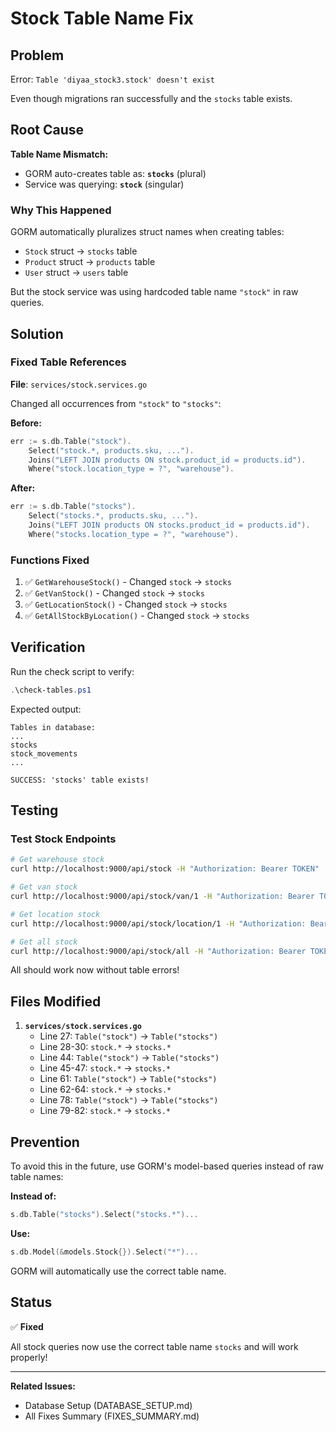 # Stock Table Name Fix

## Problem
Error: `Table 'diyaa_stock3.stock' doesn't exist`

Even though migrations ran successfully and the `stocks` table exists.

## Root Cause

**Table Name Mismatch:**
- GORM auto-creates table as: **`stocks`** (plural)
- Service was querying: **`stock`** (singular)

### Why This Happened
GORM automatically pluralizes struct names when creating tables:
- `Stock` struct → `stocks` table
- `Product` struct → `products` table
- `User` struct → `users` table

But the stock service was using hardcoded table name `"stock"` in raw queries.

## Solution

### Fixed Table References
**File**: `services/stock.services.go`

Changed all occurrences from `"stock"` to `"stocks"`:

**Before:**
```go
err := s.db.Table("stock").
    Select("stock.*, products.sku, ...").
    Joins("LEFT JOIN products ON stock.product_id = products.id").
    Where("stock.location_type = ?", "warehouse").
```

**After:**
```go
err := s.db.Table("stocks").
    Select("stocks.*, products.sku, ...").
    Joins("LEFT JOIN products ON stocks.product_id = products.id").
    Where("stocks.location_type = ?", "warehouse").
```

### Functions Fixed
1. ✅ `GetWarehouseStock()` - Changed `stock` → `stocks`
2. ✅ `GetVanStock()` - Changed `stock` → `stocks`
3. ✅ `GetLocationStock()` - Changed `stock` → `stocks`
4. ✅ `GetAllStockByLocation()` - Changed `stock` → `stocks`

## Verification

Run the check script to verify:
```powershell
.\check-tables.ps1
```

Expected output:
```
Tables in database:
...
stocks
stock_movements
...

SUCCESS: 'stocks' table exists!
```

## Testing

### Test Stock Endpoints
```bash
# Get warehouse stock
curl http://localhost:9000/api/stock -H "Authorization: Bearer TOKEN"

# Get van stock
curl http://localhost:9000/api/stock/van/1 -H "Authorization: Bearer TOKEN"

# Get location stock
curl http://localhost:9000/api/stock/location/1 -H "Authorization: Bearer TOKEN"

# Get all stock
curl http://localhost:9000/api/stock/all -H "Authorization: Bearer TOKEN"
```

All should work now without table errors!

## Files Modified

1. **`services/stock.services.go`**
   - Line 27: `Table("stock")` → `Table("stocks")`
   - Line 28-30: `stock.*` → `stocks.*`
   - Line 44: `Table("stock")` → `Table("stocks")`
   - Line 45-47: `stock.*` → `stocks.*`
   - Line 61: `Table("stock")` → `Table("stocks")`
   - Line 62-64: `stock.*` → `stocks.*`
   - Line 78: `Table("stock")` → `Table("stocks")`
   - Line 79-82: `stock.*` → `stocks.*`

## Prevention

To avoid this in the future, use GORM's model-based queries instead of raw table names:

**Instead of:**
```go
s.db.Table("stocks").Select("stocks.*")...
```

**Use:**
```go
s.db.Model(&models.Stock{}).Select("*")...
```

GORM will automatically use the correct table name.

## Status

✅ **Fixed**

All stock queries now use the correct table name `stocks` and will work properly!

---

**Related Issues:**
- Database Setup (DATABASE_SETUP.md)
- All Fixes Summary (FIXES_SUMMARY.md)
